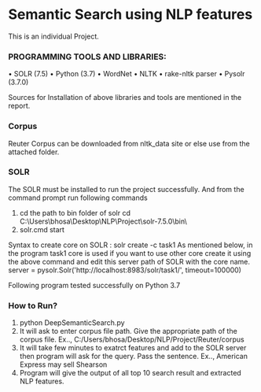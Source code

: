 # Semantic Search using NLP features
This is an individual Project.

### PROGRAMMING TOOLS AND LIBRARIES:
•	SOLR (7.5)
•	Python (3.7)
•	WordNet
•	NLTK
•	rake-nltk parser
•	Pysolr (3.7.0)

Sources for Installation of above libraries and tools are mentioned in the report.

### Corpus 
Reuter Corpus can be downloaded from nltk_data site or else use from the attached folder.

### SOLR
The SOLR must be installed to run the project successfully.
And from the command prompt run following commands
1. cd the path to bin folder of solr 
   cd C:\Users\bhosa\Desktop\NLP\Project\solr-7.5.0\bin\
2. solr.cmd start

Syntax to create core on SOLR : solr create -c task1
As mentioned below, in the program task1 core is used if you want to use other core 
create it using the above command and edit this server path of SOLR with the core name.  
server = pysolr.Solr('http://localhost:8983/solr/task1/', timeout=100000)

Following program tested successfully on Python 3.7
### How to Run?
1. python DeepSemanticSearch.py
2. It will ask to enter corpus file path. Give the appropriate path of the 
   corpus file. 
   Ex.., C:/Users/bhosa/Desktop/NLP/Project/Reuter/corpus
3. It will take few minutes to exatrct features and add to the SOLR server then
   program will ask for the query. Pass the sentence. 
   Ex.., American Express may sell Shearson 
5. Program will give the output of all top 10 search result and extracted NLP features.  
